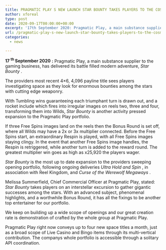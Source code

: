 ```yaml
---
title: PRAGMATIC PLAY S NEW LAUNCH STAR BOUNTY TAKES PLAYERS TO THE COSMOS
author: xforeal 
type: post
date: 2020-09-17T00:00:00+00:00
excerpt: '17th September 2020: Pragmatic Play, a main substance supplier to the gaming business, has delivered its battle filled advanced adventure, Star Bounty '
url: /pragmatic-play-s-new-launch-star-bounty-takes-players-to-the-cosmos/
categories:
  - news

---
```

**17 <sup>th </sup>September 2020** **:** Pragmatic Play, a main substance supplier to the gaming business, has delivered its battle filled modern adventure, _Star Bounty_ . 

The providers most recent 4&#215;6, 4,096 payline title sees players investigating space as they look for enormous bounties among the stars with cutting edge weaponry. 

With Tumbling wins guaranteeing each triumphant turn is drawn out, and a rocket include which fires into irregular images on reels two, three and four, transforming them into Wilds, _Star Bounty_ is another activity pressed expansion to the Pragmatic Play portfolio. 

If three Free Spins images land on the reels then the Bonus Round is set off, where all Wilds may have a 2x or 3x multiplier connected. Before the Free Spins start, an extraordinary Respin is played, with all Free Spins images staying clingy. In the event that another Free Spins image handles, the Respin is retriggered, while another turn is added to the reward round. The greatest multiplier win goes as high as x25,920 the players wager. 

_Star Bounty_ is the most up to date expansion to the providers sweeping opening portfolio, following ongoing deliveries _Ultra Hold and Spin_ , in association with Reel Kingdom, and _Curse of the Werewolf Megaways_ . 

Melissa Summerfield, Chief Commercial Officer at Pragmatic Play, stated: _Star Bounty_ takes players on an interstellar excursion to gather gigantic successes among the stars. With an advanced subject, phenomenal highlights, and a worthwhile Bonus Round, it has all the fixings to be another top entertainer for our portfolio. 

We keep on building up a wide scope of openings and our great creation rate is demonstration of crafted by the whole group at Pragmatic Play. 

Pragmatic Play right now conveys up to four new space titles a month, just as a broad scope of Live Casino and Bingo items through its multi-vertical contribution. The companys whole portfolio is accessible through a solitary API coordination.